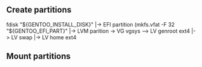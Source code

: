 ## Create partitions
fdisk "${GENTOO_INSTALL_DISK}"
|-> EFI partition (mkfs.vfat -F 32 "${GENTOO_EFI_PART}"
|-> LVM parition -> VG vgsys --> LV genroot ext4
                             |-> LV swap
                             |-> LV home ext4

## Mount partitions
